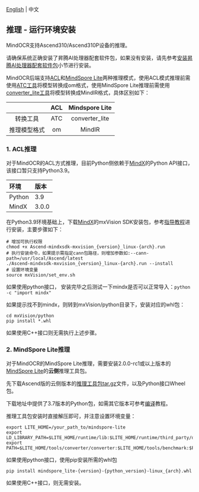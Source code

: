 [English](../../en/inference/environment_en.md) | 中文

## 推理 - 运行环境安装

MindOCR支持Ascend310/Ascend310P设备的推理。

请确保系统正确安装了昇腾AI处理器配套软件包，如果没有安装，请先参考[安装昇腾AI处理器配套软件包](https://www.mindspore.cn/install#安装昇腾ai处理器配套软件包)小节进行安装。

MindOCR后端支持[ACL](https://www.hiascend.com/document/detail/zh/canncommercial/63RC1/inferapplicationdev/aclcppdevg/aclcppdevg_000004.html)和[MindSpore Lite](https://www.mindspore.cn/lite/docs/zh-CN/master/index.html)两种推理模式，使用ACL模式推理前需使用[ATC工具](https://www.hiascend.com/document/detail/zh/)将模型转换成om格式，使用MindSpore Lite推理前需使用[converter_lite工具](https://www.mindspore.cn/lite/docs/zh-CN/master/use/cloud_infer/converter_tool.html)将模型转换成MindIR格式，具体区别如下：

|        |       ACL        |    Mindspore Lite  |
|:------:|:----------------:|:------------------:|
|  转换工具  |       ATC        |    converter_lite  |
| 推理模型格式 |        om        |        MindIR      |

### 1. ACL推理

对于MindOCR的ACL方式推理，目前Python侧依赖于[MindX](https://www.hiascend.com/software/Mindx-sdk)的Python
API接口，该接口暂只支持Python3.9。

| 环境    | 版本  |
|:-------|:------|
| Python | 3.9   |
| MindX  | 3.0.0 |

在Python3.9环境基础上，下载[MindX](https://www.hiascend.com/zh/software/mindx-sdk/commercial)的mxVision
SDK安装包，参考[指导教程](https://www.hiascend.com/document/detail/zh/mind-sdk/300/quickstart/visionquickstart/visionquickstart_0003.html)进行安装，主要步骤如下：

```shell
# 增加可执行权限
chmod +x Ascend-mindxsdk-mxvision_{version}_linux-{arch}.run
# 执行安装命令，如果提示需指定cann包路径，则增加参数如:--cann-path=/usr/local/Ascend/latest
./Ascend-mindxsdk-mxvision_{version}_linux-{arch}.run --install
# 设置环境变量
source mxVision/set_env.sh
```
如果使用python接口， 安装完毕之后测试一下mindx是否可以正常导入：`python -c "import mindx"`

如果提示找不到mindx，则转到mxVision/python目录下，安装对应的whl包：

```
cd mxVision/python
pip install *.whl
```
如果使用C++接口则无需执行上述步骤。

### 2. MindSpore Lite推理

对于MindOCR的MindSpore Lite推理，需要安装2.0.0-rc1或以上版本的[MindSpore Lite](https://www.mindspore.cn/lite/docs/zh-CN/master/index.html)的**云侧**推理工具包。

先下载Ascend版的云侧版本的[推理工具包tar.gz](https://www.mindspore.cn/lite/docs/zh-CN/master/use/downloads.html)文件，以及Python接口Wheel包。

下载地址中提供了3.7版本的Python包，如需其它版本可参考[编译](https://www.mindspore.cn/lite/docs/zh-CN/master/use/cloud_infer/build.html)教程。

推理工具包安装时直接解压即可，并注意设置环境变量：

```shell
export LITE_HOME=/your_path_to/mindspore-lite
export LD_LIBRARY_PATH=$LITE_HOME/runtime/lib:$LITE_HOME/runtime/third_party/dnnl:$LITE_HOME/tools/converter/lib:$LD_LIBRARY_PATH
export PATH=$LITE_HOME/tools/converter/converter:$LITE_HOME/tools/benchmark:$PATH
```
如果使用python接口，使用pip安装所需的whl包
```shell
pip install mindspore_lite-{version}-{python_version}-linux_{arch}.whl
```

如果使用C++接口，则无需安装。
